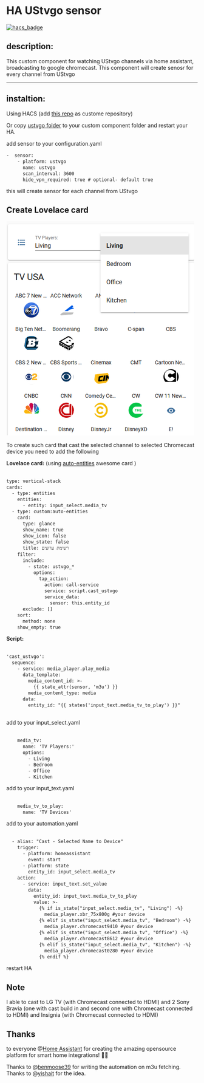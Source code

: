 
# HA UStvgo sensor
[![hacs_badge](https://img.shields.io/badge/HACS-Custom-41BDF5.svg)](https://github.com/hacs/integration)

## description:
This custom component for watching UStvgo channels via home assistant, broadcasting to google chromecast. 
This component will create senosr for every channel from UStvgo

------------
## instaltion:
Using HACS (add [this repo](https://github.com/yohaybn/HA_ustvgo_sensor ) as custome repository) 

Or copy [ustvgo folder](https://github.com/yohaybn/HA_ustvgo_sensor/tree/main/custom-components/ustvgo ) to your custom component folder and restart your HA.  

add sensor to your configuration.yaml
<pre><code>-  sensor:
	- platform: ustvgo
	  name: ustvgo
	  scan_interval: 3600
	  hide_vpn_required: true # optional- default true
</code></pre>
this will create sensor for each channel from UStvgo
## Create Lovelace card
![enter image description here](https://github.com/vlad36N/HA_ustvgo_sensor/blob/main/images/lovelace1.png?raw=true)

To create such card that cast the selected channel to selected Chromecast device you need to add the following

**Lovelace card:** (using [auto-entities](https://github.com/thomasloven/lovelace-auto-entities) awesome card )
<pre><code>
type: vertical-stack
cards:
  - type: entities
    entities:
      - entity: input_select.media_tv
  - type: custom:auto-entities
    card:
      type: glance
      show_name: true
      show_icon: false
      show_state: false
      title: רשימת ערוצים
    filter:
      include:
        - state: ustvgo_*
          options:
            tap_action:
              action: call-service
              service: script.cast_ustvgo
              service_data:
                sensor: this.entity_id
      exclude: []
    sort:
      method: none
    show_empty: true
</code></pre>
**Script:**
<pre><code>
'cast_ustvgo':
  sequence:
    - service: media_player.play_media
      data_template:
        media_content_id: >-
          {{ state_attr(sensor, 'm3u') }}
        media_content_type: media
      data:
        entity_id: "{{ states('input_text.media_tv_to_play') }}"

</code></pre>

add to your input_select.yaml

<pre><code>
    media_tv:
      name: 'TV Players:'
      options:
        - Living
        - Bedroom
        - Office
        - Kitchen
</code></pre>

add to your input_text.yaml

<pre><code>
    media_tv_to_play:
      name: 'TV Devices'
</code></pre>

add to your automation.yaml

<pre><code>
  - alias: "Cast - Selected Name to Device"
    trigger:
      - platform: homeassistant
        event: start
      - platform: state
        entity_id: input_select.media_tv
    action:
      - service: input_text.set_value
        data:
          entity_id: input_text.media_tv_to_play
          value: >-
            {% if is_state("input_select.media_tv", "Living") -%}
              media_player.xbr_75x800g #your device
            {% elif is_state("input_select.media_tv", "Bedroom") -%} 
              media_player.chromecast9410 #your device
            {% elif is_state("input_select.media_tv", "Office") -%}
              media_player.chromecast8612 #your device
            {% elif is_state("input_select.media_tv", "Kitchen") -%}
              media_player.chromecast0280 #your device
            {% endif %}
</code></pre>

restart HA


## Note
I able to cast to LG TV (with Chromecast connected to HDMI) and 2 Sony Bravia (one with cast build in and second one with Chromecast connected to HDMI) and Insignia (with Chromecast connected to HDMI)


## Thanks

to everyone @[Home Assistant](https://www.home-assistant.io/ "Home Assistant")
 for creating the amazing opensource platform for smart home integrations! 🙏🏼 

Thanks to @[benmoose39](https://github.com/benmoose39 "benmoose39") for writing the automation on m3u fetching.
Thanks to @[yishait](https://github.com/yishait "yishait") for the idea.
